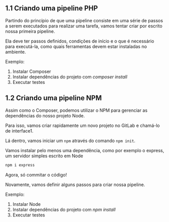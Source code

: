 ## 1.1 Criando uma pipeline PHP

Partindo do princípio de que uma pipeline consiste em uma série de passos a serem executados para realizar uma tarefa, vamos tentar criar por escrito nossa primeira pipeline.



Ela deve ter passos definidos, condições de início e o que é necessário para executá-la, como quais ferramentas devem estar instaladas no ambiente.



Exemplo:

1. Instalar Composer
2. Instalar dependências do projeto com *composer install*
3. Executar testes



## 1.2 Criando uma pipeline NPM

Assim como o Composer, podemos utilizar o NPM para gerenciar as dependências do nosso projeto Node.

Para isso, vamos criar rapidamente um novo projeto no GitLab e chamá-lo de interface1.

Lá dentro, vamos iniciar um `npm` através do comando `npm init`.

Vamos instalar pelo menos uma dependência, como por exemplo o express, um servidor simples escrito em Node

```bash
npm i express
```

Agora, só commitar o código!



Novamente, vamos definir alguns passos para criar nossa pipeline.

Exemplo:

1. Instalar Node
2. Instalar dependências do projeto com *npm install*
3. Executar testes